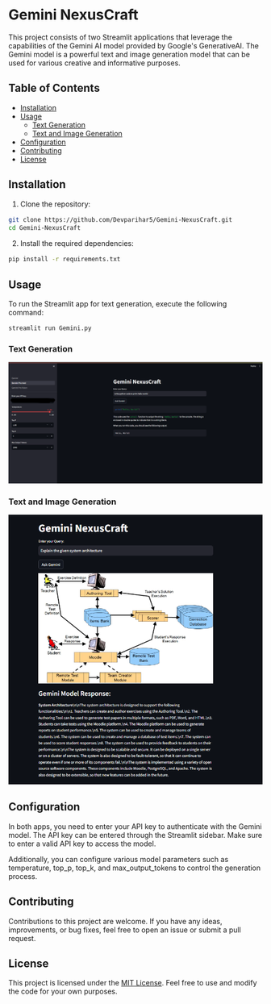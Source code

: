 # Gemini NexusCraft

This project consists of two Streamlit applications that leverage the capabilities of the Gemini AI model provided by Google's GenerativeAI. The Gemini model is a powerful text and image generation model that can be used for various creative and informative purposes.

## Table of Contents
- [Installation](#installation)
- [Usage](#usage)
  - [Text Generation](#text-generation)
  - [Text and Image Generation](#text-and-image-generation)
- [Configuration](#configuration)
- [Contributing](#contributing)
- [License](#license)

## Installation

1. Clone the repository:

```bash
git clone https://github.com/Devparihar5/Gemini-NexusCraft.git
cd Gemini-NexusCraft
```

2. Install the required dependencies:

```bash
pip install -r requirements.txt
```

## Usage
To run the Streamlit app for text generation, execute the following command:

```bash
streamlit run Gemini.py
```
### Text Generation
![Text Generation](https://github.com/Devparihar5/Gemini-NexusCraft/blob/main/images/text-example.png)
### Text and Image Generation
![Text and Image Generation](https://github.com/Devparihar5/Gemini-NexusCraft/blob/main/images/image-example.png)

## Configuration

In both apps, you need to enter your API key to authenticate with the Gemini model. The API key can be entered through the Streamlit sidebar. Make sure to enter a valid API key to access the model.

Additionally, you can configure various model parameters such as temperature, top_p, top_k, and max_output_tokens to control the generation process.

## Contributing

Contributions to this project are welcome. If you have any ideas, improvements, or bug fixes, feel free to open an issue or submit a pull request.

## License

This project is licensed under the [MIT License](LICENSE). Feel free to use and modify the code for your own purposes.
